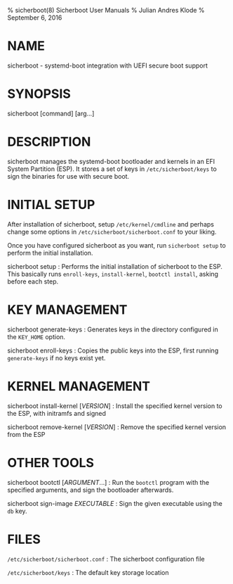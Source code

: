 % sicherboot(8) Sicherboot User Manuals
% Julian Andres Klode
% September 6, 2016

# NAME

sicherboot - systemd-boot integration with UEFI secure boot support

# SYNOPSIS

sicherboot [command] [arg...]

# DESCRIPTION

sicherboot manages the systemd-boot bootloader and kernels in an EFI
System Partition (ESP). It stores a set of keys in `/etc/sicherboot/keys`
to sign the binaries for use with secure boot.

# INITIAL SETUP

After installation of sicherboot, setup `/etc/kernel/cmdline` and perhaps
change some options in `/etc/sicherboot/sicherboot.conf` to your liking.

Once you have configured sicherboot as you want, run `sicherboot setup`
to perform the initial installation.

sicherboot setup
:   Performs the initial installation of sicherboot to the ESP.
    This basically runs `enroll-keys`, `install-kernel`, `bootctl install`,
    asking before each step.

# KEY MANAGEMENT

sicherboot generate-keys
:   Generates keys in the directory configured in the `KEY_HOME` option.

sicherboot enroll-keys
:   Copies the public keys into the ESP, first running `generate-keys` if no
    keys exist yet.

# KERNEL MANAGEMENT

sicherboot install-kernel [*VERSION*]
:   Install the specified kernel version to the ESP, with initramfs and signed

sicherboot remove-kernel [*VERSION*]
:   Remove the specified kernel version from the ESP

# OTHER TOOLS

sicherboot bootctl [*ARGUMENT*...]
: Run the `bootctl` program with the specified arguments, and sign the
  bootloader afterwards.

sicherboot sign-image *EXECUTABLE*
: Sign the given executable using the `db` key.

# FILES

`/etc/sicherboot/sicherboot.conf`
: The sicherboot configuration file

`/etc/sicherboot/keys`
: The default key storage location

